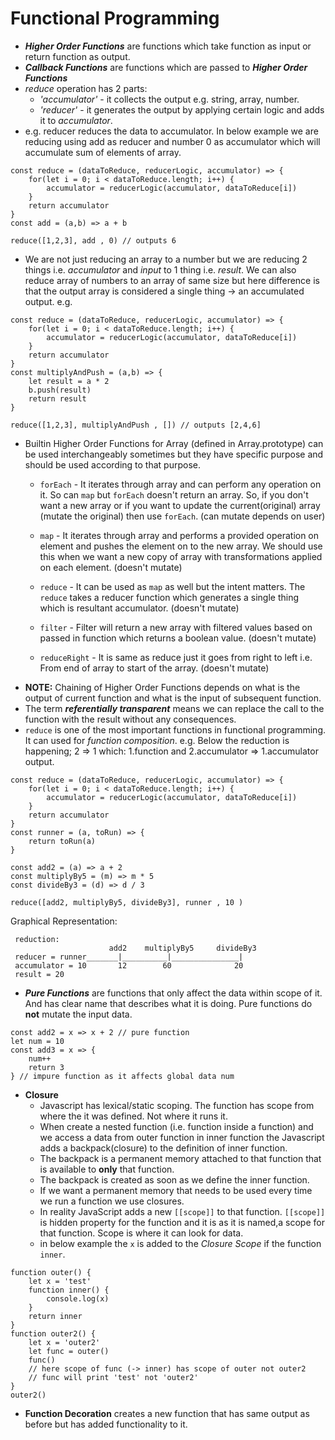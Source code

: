 # Functional Programming
- *__Higher Order Functions__* are functions which take function as input or return function as output.
- *__Callback Functions__* are functions which are passed to *__Higher Order Functions__*
- *reduce* operation has 2 parts:
    - *'accumulator'* - it collects the output e.g. string, array, number.
    - *'reducer'* - it generates the output by applying certain logic and adds it to *accumulator*.
- e.g. reducer reduces the data to accumulator. In below example we are reducing using add as reducer and number 0 as accumulator which will accumulate sum of elements of array.
```
const reduce = (dataToReduce, reducerLogic, accumulator) => {
    for(let i = 0; i < dataToReduce.length; i++) {
        accumulator = reducerLogic(accumulator, dataToReduce[i])
    }
    return accumulator
}
const add = (a,b) => a + b

reduce([1,2,3], add , 0) // outputs 6
```
- We are not just reducing an array to a number but we are reducing 2 things i.e. *accumulator* and *input* to 1 thing i.e. *result*.
We can also reduce array of numbers to an array of same size but here difference is that the output array is considered a single thing -> an accumulated output.
e.g.
```
const reduce = (dataToReduce, reducerLogic, accumulator) => {
    for(let i = 0; i < dataToReduce.length; i++) {
        accumulator = reducerLogic(accumulator, dataToReduce[i])
    }
    return accumulator
}
const multiplyAndPush = (a,b) => {
    let result = a * 2
    b.push(result)
    return result
}

reduce([1,2,3], multiplyAndPush , []) // outputs [2,4,6]
```
- Builtin Higher Order Functions for Array (defined in Array.prototype) can be used interchangeably sometimes but they have specific purpose and should be used according to that purpose.
    - `forEach` - It iterates through array and can perform any operation on it. So can `map` but `forEach` doesn't return an array. So, if you don't want a new array or if you want to update the current(original) array (mutate the original) then use `forEach`. (can mutate depends on user)
    - `map` - It iterates through array and performs a provided operation on element and pushes the element on to the new array. We should use this when we want a new copy of array with transformations applied on each element. (doesn't mutate)
    - `reduce` - It can be used as `map` as well but the intent matters. The `reduce` takes a reducer function which generates a single thing which is resultant accumulator. (doesn't mutate)
    - `filter` - Filter will return a new array with filtered values based on passed in function which returns a boolean value. (doesn't mutate)

    - `reduceRight` - It is same as reduce just it goes from right to left i.e. From end of array to start of the array. (doesn't mutate)
- **NOTE:**  Chaining of Higher Order Functions depends on what is the output of current function and what is the input of subsequent function.
- The term ***referentially transparent*** means we can replace the call to the function with the result without any consequences.
- `reduce` is one of the most important functions in functional programming. It can used for *function composition*. e.g.
Below the reduction is happening; 2 => 1 which: 1.function and 2.accumulator => 1.accumulator output.
```
const reduce = (dataToReduce, reducerLogic, accumulator) => {
    for(let i = 0; i < dataToReduce.length; i++) {
        accumulator = reducerLogic(accumulator, dataToReduce[i])
    }
    return accumulator
}
const runner = (a, toRun) => {
    return toRun(a)
}

const add2 = (a) => a + 2
const multiplyBy5 = (m) => m * 5
const divideBy3 = (d) => d / 3

reduce([add2, multiplyBy5, divideBy3], runner , 10 )
```
Graphical Representation:
```
 reduction:
                      add2    multiplyBy5     divideBy3
 reducer = runner_______|__________|_______________|
 accumulator = 10       12        60              20
 result = 20
```
- ***Pure Functions*** are functions that only affect the data within scope of it. And has clear name that describes what it is doing. Pure functions do **not** mutate the input data.
```
const add2 = x => x + 2 // pure function
let num = 10
const add3 = x => {
    num++
    return 3
} // impure function as it affects global data num
```
- **Closure**
    - Javascript has lexical/static scoping. The function has scope from where the it was defined. Not where it runs it.<br>
    - When create a nested function (i.e. function inside a function) and we access a data from outer function in inner function the Javascript adds a backpack(closure) to the definition of inner function.
    - The backpack is a permanent memory attached to that function that is available to **only** that function.
    - The backpack is created as soon as we define the inner function.
    - If we want a permanent memory that needs to be used every time we run a function we use closures.
    - In reality JavaScript adds a new `[[scope]]` to that function. `[[scope]]` is hidden property for the function and it is as it is named,a scope for that function. Scope is where it can look for data.
    - in below example the `x` is added to the *Closure Scope* if the function `inner`.
```
function outer() {
    let x = 'test'
    function inner() {
        console.log(x)
    }
    return inner
}
function outer2() {
    let x = 'outer2'
    let func = outer()
    func()
    // here scope of func (-> inner) has scope of outer not outer2
    // func will print 'test' not 'outer2'
}
outer2()
```
- **Function Decoration** creates a new function that has same output as before but has added functionality to it.
